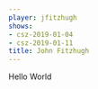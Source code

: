 ```yaml
---
player: jfitzhugh
shows:
- csz-2019-01-04
- csz-2019-01-11
title: John Fitzhugh
---
```


Hello World
